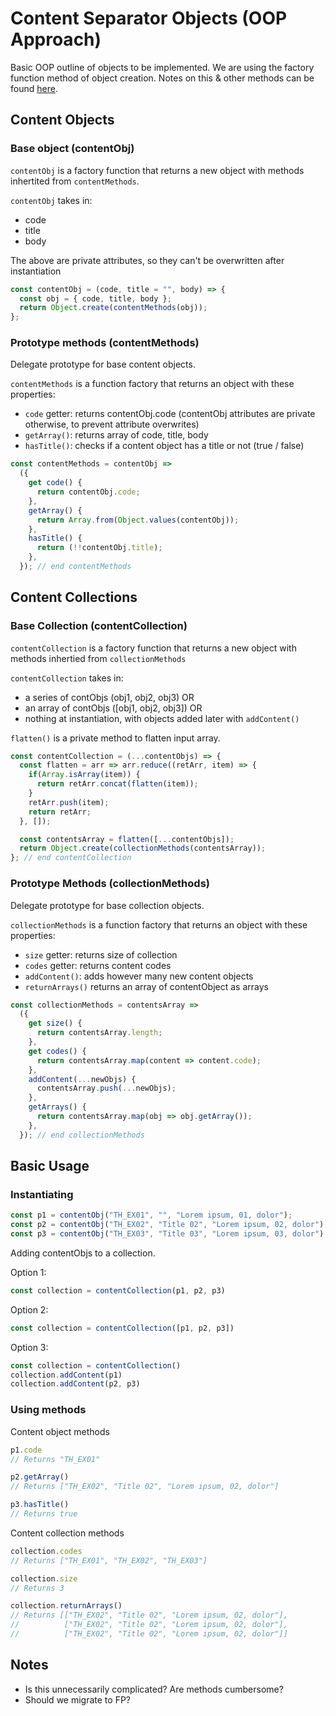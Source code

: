 # Content Separator Objects (OOP Approach)
Basic OOP outline of objects to be implemented. We are using the factory function method of object creation. Notes on this & other methods can be found [here](https://github.com/jtanadi/webTools/blob/master/contentSeparator/notes.md).

## Content Objects
### Base object (contentObj)
```contentObj``` is a factory function that returns a new object with methods inhertited from ```contentMethods```.

```contentObj``` takes in:
- code
- title
- body

The above are private attributes, so they can't be overwritten after instantiation

```javascript
const contentObj = (code, title = "", body) => {
  const obj = { code, title, body };
  return Object.create(contentMethods(obj));
};
```

### Prototype methods (contentMethods)
Delegate prototype for base content objects.

```contentMethods``` is a function factory that returns an object with these properties:
- ```code``` getter: returns contentObj.code (contentObj attributes are private otherwise, to prevent attribute overwrites)
- ```getArray()```: returns array of code, title, body
- ```hasTitle()```: checks if a content object has a title or not (true / false)

```javascript
const contentMethods = contentObj =>
  ({
    get code() {
      return contentObj.code;
    },
    getArray() {
      return Array.from(Object.values(contentObj));
    },
    hasTitle() {
      return (!!contentObj.title);
    },
  }); // end contentMethods
```

## Content Collections
### Base Collection (contentCollection)
```contentCollection``` is a factory function that returns a new object with methods inhertied from ```collectionMethods```

```contentCollection``` takes in:
- a series of contObjs (obj1, obj2, obj3)
OR
- an array of contObjs ([obj1, obj2, obj3])
OR
- nothing at instantiation, with objects added later with ```addContent()```

```flatten()``` is a private method to flatten input array.

```javascript
const contentCollection = (...contentObjs) => {
  const flatten = arr => arr.reduce((retArr, item) => {
    if(Array.isArray(item)) {
      return retArr.concat(flatten(item));
    }
    retArr.push(item);
    return retArr;
  }, []);

  const contentsArray = flatten([...contentObjs]);
  return Object.create(collectionMethods(contentsArray));
}; // end contentCollection
```

### Prototype Methods (collectionMethods)
Delegate prototype for base collection objects. 

```collectionMethods``` is a function factory that returns an object with these properties:
- ```size``` getter: returns size of collection
- ```codes``` getter: returns content codes
- ```addContent()```: adds however many new content objects
- ```returnArrays()``` returns an array of contentObject as arrays

```javascript
const collectionMethods = contentsArray =>
  ({
    get size() {
      return contentsArray.length;
    },
    get codes() {
      return contentsArray.map(content => content.code);
    },
    addContent(...newObjs) {
      contentsArray.push(...newObjs);
    },
    getArrays() {
      return contentsArray.map(obj => obj.getArray());
    },
  }); // end collectionMethods
```

## Basic Usage
### Instantiating
```javascript
const p1 = contentObj("TH_EX01", "", "Lorem ipsum, 01, dolor");
const p2 = contentObj("TH_EX02", "Title 02", "Lorem ipsum, 02, dolor");
const p3 = contentObj("TH_EX03", "Title 03", "Lorem ipsum, 03, dolor");
```

Adding contentObjs to a collection.

Option 1:
```javascript
const collection = contentCollection(p1, p2, p3)
```

Option 2:
```javascript
const collection = contentCollection([p1, p2, p3])
```

Option 3:
```javascript
const collection = contentCollection()
collection.addContent(p1)
collection.addContent(p2, p3)
```

### Using methods
Content object methods
```javascript
p1.code
// Returns "TH_EX01"

p2.getArray()
// Returns ["TH_EX02", "Title 02", "Lorem ipsum, 02, dolor"]

p3.hasTitle()
// Returns true
```

Content collection methods
```javascript
collection.codes
// Returns ["TH_EX01", "TH_EX02", "TH_EX03"]

collection.size
// Returns 3

collection.returnArrays()
// Returns [["TH_EX02", "Title 02", "Lorem ipsum, 02, dolor"],
//          ["TH_EX02", "Title 02", "Lorem ipsum, 02, dolor"],
//          ["TH_EX02", "Title 02", "Lorem ipsum, 02, dolor"]]
```

## Notes
- Is this unnecessarily complicated? Are methods cumbersome?
- Should we migrate to FP?